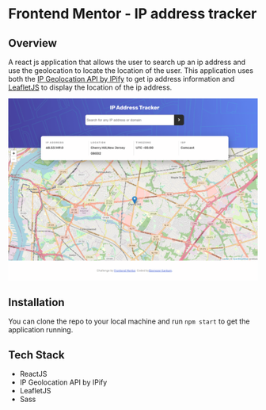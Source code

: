 # Frontend Mentor - IP address tracker

## Overview

A react js application that allows the user to search up an ip address and use the geolocation to locate the location of the user. This application uses both the [IP Geolocation API by IPify](https://geo.ipify.org/) to get ip address information and [LeafletJS](https://leafletjs.com/) to display the location of the ip address.

![screenshot](./src/starter-files/images/screenshot.png)

## Installation

You can clone the repo to your local machine and run `npm start` to get the application running.

## Tech Stack

-   ReactJS
-   IP Geolocation API by IPify
-   LeafletJS
-   Sass
